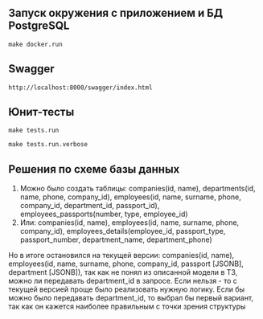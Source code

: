 ## Запуск окружения с приложением и БД PostgreSQL

    make docker.run

## Swagger

    http://localhost:8000/swagger/index.html

## Юнит-тесты

    make tests.run

    make tests.run.verbose

## Решения по схеме базы данных

1. Можно было создать таблицы: companies(id, name), departments(id, name, phone, company_id), employees(id, name,
   surname, phone, company_id, department_id, passport_id), employees_passports(number, type, employee_id)
2. Или: companies(id, name), employees(id, name, surname, phone, company_id), employees_details(employee_id,
   passport_type, passport_number, department_name, department_phone)

Но в итоге остановился на текущей версии: companies(id, name), employees(id, name, surname, phone, company_id, passport [JSONB],
department [JSONB]), так как не понял из описанной модели в ТЗ, можно ли передавать department_id в запросе. Если нельзя - то с текущей версией проще было реализовать нужную логику.
Если бы можно было передавать department_id, то выбрал бы первый вариант, так как он кажется наиболее правильным с точки зрения структуры
